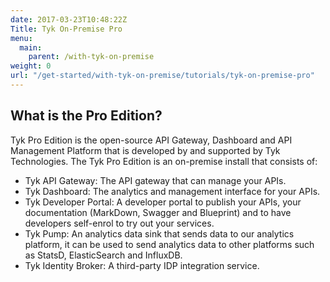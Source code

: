 ```yaml
---
date: 2017-03-23T10:48:22Z
Title: Tyk On-Premise Pro
menu:
  main:
    parent: /with-tyk-on-premise
weight: 0
url: "/get-started/with-tyk-on-premise/tutorials/tyk-on-premise-pro"
---
```


## What is the Pro Edition?

Tyk Pro Edition is the open-source API Gateway, Dashboard and API Management Platform that is developed by and supported by Tyk Technologies. The Tyk Pro Edition is an on-premise install that consists of:

* Tyk API Gateway: The API gateway that can manage your APIs.
* Tyk Dashboard: The analytics and management interface for your APIs.
* Tyk Developer Portal: A developer portal to publish your APIs, your documentation (MarkDown, Swagger and Blueprint) and to have developers self-enrol to try out your services.
* Tyk Pump: An analytics data sink that sends data to our analytics platform, it can be used to send analytics data to other platforms such as StatsD, ElasticSearch and InfluxDB.
* Tyk Identity Broker: A third-party IDP integration service.
